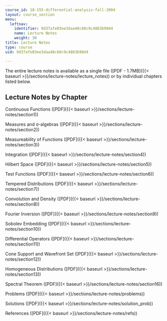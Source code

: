 ```yaml
---
course_id: 18-155-differential-analysis-fall-2004
layout: course_section
menu:
  leftnav:
    identifier: 9d37afe03ee3daa48c60c9c4883b90d4
    name: Lecture Notes
    weight: 30
title: Lecture Notes
type: course
uid: 9d37afe03ee3daa48c60c9c4883b90d4

---
```


The entire lecture notes is available as a single file ([PDF - 1.7MB]({{< baseurl >}}/sections/lecture-notes/lecture_notes)) or by individual chapters listed below.

Lecture Notes by Chapter
------------------------

Continuous Functions ([PDF]({{< baseurl >}}/sections/lecture-notes/section1))

Measures and σ-algebras ([PDF]({{< baseurl >}}/sections/lecture-notes/section2))

Measureability of Functions ([PDF]({{< baseurl >}}/sections/lecture-notes/section3))

Integration ([PDF]({{< baseurl >}}/sections/lecture-notes/section4))

Hilbert Space ([PDF]({{< baseurl >}}/sections/lecture-notes/section5))

Test Functions ([PDF]({{< baseurl >}}/sections/lecture-notes/section6))

Tempered Distributions ([PDF]({{< baseurl >}}/sections/lecture-notes/section7))

Convolution and Density ([PDF]({{< baseurl >}}/sections/lecture-notes/section8))

Fourier Inversion ([PDF]({{< baseurl >}}/sections/lecture-notes/section9))

Sobolev Embedding ([PDF]({{< baseurl >}}/sections/lecture-notes/section10))

Differential Operators ([PDF]({{< baseurl >}}/sections/lecture-notes/section11))

Cone Support and Wavefront Set ([PDF]({{< baseurl >}}/sections/lecture-notes/section12))

Homogeneous Distributions ([PDF]({{< baseurl >}}/sections/lecture-notes/section13))

Spectral Theorem ([PDF]({{< baseurl >}}/sections/lecture-notes/section16))

Problems ([PDF]({{< baseurl >}}/sections/lecture-notes/problems))

Solutions ([PDF]({{< baseurl >}}/sections/lecture-notes/solution_prob))

References ([PDF]({{< baseurl >}}/sections/lecture-notes/refs))